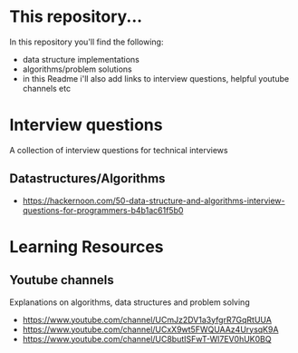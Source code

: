 # This repository...
In this repository you'll find the following:
- data structure implementations
- algorithms/problem solutions
- in this Readme i'll also add links to interview questions, helpful youtube channels etc

# Interview questions
A collection of interview questions for technical interviews
## Datastructures/Algorithms
* https://hackernoon.com/50-data-structure-and-algorithms-interview-questions-for-programmers-b4b1ac61f5b0

# Learning Resources
## Youtube channels
Explanations on algorithms, data structures and problem solving
- https://www.youtube.com/channel/UCmJz2DV1a3yfgrR7GqRtUUA
- https://www.youtube.com/channel/UCxX9wt5FWQUAAz4UrysqK9A
- https://www.youtube.com/channel/UC8butISFwT-Wl7EV0hUK0BQ
